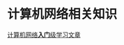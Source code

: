 # 计算机网络相关知识

[计算机网络**入门**级学习文章](http://web.stanford.edu/class/msande91si/www-spr04/readings/week1/InternetWhitepaper.htm)



